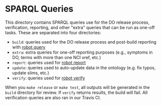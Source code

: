 # SPARQL Queries

This directory contains SPARQL queries use for the DO release process, verification, reporting, and other "extra" queries that can be run as one-off tasks. These are separated into four directories:

* `build`: queries used for the DO release process and post-build reporting with [robot query](http://robot.obolibrary.org/verify)
* `extra`: extra queries for one-off reporting purposes (e.g., symptoms in DO, terms with more than one NCI xref, etc.)
* `report`: queries used for [robot report](http://robot.obolibrary.org/report)
* `update`: queries used to auto-update data in the ontology (e.g. fix typos, update slims, etc.)
* `verify`: queries used for [robot verify](http://robot.obolibrary.org/verify)

When you `make release` or `make test`, all outputs will be generated in the `build` directory for review. If `verify` returns results, the build will fail. All verification queries are also ran in our Travis CI.
